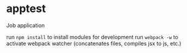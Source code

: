 # apptest
Job application

run `npm install` to install modules for development
run `webpack -w` to activate webpack watcher (concatenates files, compiles jsx to js, etc.)
